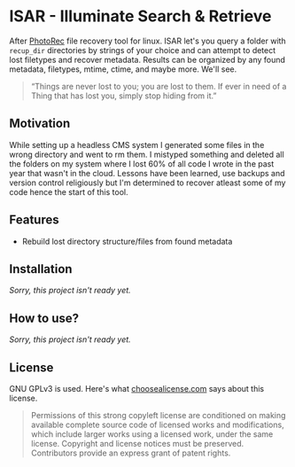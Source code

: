 # ISAR - Illuminate Search & Retrieve
After [PhotoRec](https://github.com/cgsecurity/testdisk) file recovery tool for linux. ISAR let's you query a folder with `recup_dir` directories by strings of your choice and can attempt to detect lost filetypes and recover metadata. Results can be organized by any found metadata, filetypes, mtime, ctime, and maybe more. We'll see. 
 > “Things are never lost to you; you are lost to them. If ever in need of a Thing that has lost you, simply stop hiding from it.” 


## Motivation
While setting up a headless CMS system I generated some files in the wrong directory and went to rm them. I mistyped something and deleted all the folders on my system where I lost 60% of all code I wrote in the past year that wasn't in the cloud. Lessons have been learned, use backups and version control religiously but I'm determined to recover atleast some of my code hence the start of this tool.


## Features
 - Rebuild lost directory structure/files from found metadata


## Installation
*Sorry, this project isn't ready yet.* 


## How to use?
*Sorry, this project isn't ready yet.* 


## License

GNU GPLv3 is used. Here's what [choosealicense.com](https://choosealicense.com/licenses/gpl-3.0/) says about this license.
 > Permissions of this strong copyleft license are conditioned on making available complete source code of licensed works and modifications, which include larger works using a licensed work, under the same license. Copyright and license notices must be preserved. Contributors provide an express grant of patent rights. 